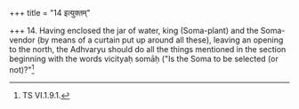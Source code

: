 +++
title = "14 इत्युक्तम्"

+++
14. Having enclosed the jar of water, king (Soma-plant) and the Soma-vendor (by means of a curtain put up around all these), leaving an opening to the north, the Adhvaryu should do all the things mentioned in the section beginning with the words vicityaḥ somāḥ ("Is the Soma to be selected (or not)?"[^1]  


[^1]: TS VI.1.9.1.  
